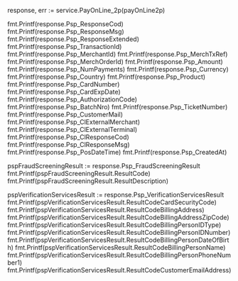 response, err := service.PayOnLine_2p(payOnLine2p)

fmt.Printf(response.Psp_ResponseCod)
fmt.Printf(response.Psp_ResponseMsg)
fmt.Printf(response.Psp_ResponseExtended)
fmt.Printf(response.Psp_TransactionId)
fmt.Printf(response.Psp_MerchantId)
fmt.Printf(response.Psp_MerchTxRef)
fmt.Printf(response.Psp_MerchOrderId)
fmt.Printf(response.Psp_Amount)
fmt.Printf(response.Psp_NumPayments)
fmt.Printf(response.Psp_Currency)
fmt.Printf(response.Psp_Country)
fmt.Printf(response.Psp_Product)
fmt.Printf(response.Psp_CardNumber)
fmt.Printf(response.Psp_CardExpDate)
fmt.Printf(response.Psp_AuthorizationCode)
fmt.Printf(response.Psp_BatchNro)
fmt.Printf(response.Psp_TicketNumber)
fmt.Printf(response.Psp_CustomerMail)
fmt.Printf(response.Psp_ClExternalMerchant)
fmt.Printf(response.Psp_ClExternalTerminal)
fmt.Printf(response.Psp_ClResponseCod)
fmt.Printf(response.Psp_ClResponseMsg)
fmt.Printf(response.Psp_PosDateTime)
fmt.Printf(response.Psp_CreatedAt)

pspFraudScreeningResult := response.Psp_FraudScreeningResult
fmt.Printf(pspFraudScreeningResult.ResultCode)
fmt.Printf(pspFraudScreeningResult.ResultDescription)


pspVerificationServicesResult := response.Psp_VerificationServicesResult
fmt.Printf(pspVerificationServicesResult.ResultCodeCardSecurityCode)
fmt.Printf(pspVerificationServicesResult.ResultCodeBillingAddress)
fmt.Printf(pspVerificationServicesResult.ResultCodeBillingAddressZipCode)
fmt.Printf(pspVerificationServicesResult.ResultCodeBillingPersonIDType)
fmt.Printf(pspVerificationServicesResult.ResultCodeBillingPersonIDNumber)
fmt.Printf(pspVerificationServicesResult.ResultCodeBillingPersonDateOfBirth)
fmt.Printf(pspVerificationServicesResult.ResultCodeBillingPersonName)
fmt.Printf(pspVerificationServicesResult.ResultCodeBillingPersonPhoneNumber1)
fmt.Printf(pspVerificationServicesResult.ResultCodeCustomerEmailAddress)

